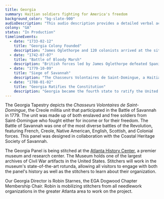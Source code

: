 ```yaml
---
title: Georgia
summary: Haitian soldiers fighting for America's freedom
background_color: "bg-slate-900"
audioDescription: "This audio description provides a detailed verbal account of the Georgia Tapestry, which depicts the Chasseurs Volontaires de Saint-Domingue, the Creole militia unit that participated in the Battle of Savannah in 1779."
colony: "GA"
status: "In Production"
timelineEvents:
  - date: "1733-02-12"
    title: "Georgia Colony Founded"
    description: "James Oglethorpe and 120 colonists arrived at the site of present-day Savannah, establishing Georgia as the 13th and final British colony in North America."
  - date: "1742-07-07"
    title: "Battle of Bloody Marsh"
    description: "British forces led by James Oglethorpe defeated Spanish troops on St. Simons Island, ending Spanish attempts to invade Georgia and securing the colony's future as British territory."
  - date: "1779-10-09"
    title: "Siege of Savannah"
    description: "The Chasseurs Volontaires de Saint-Domingue, a Haitian Creole militia unit, fought alongside American and French forces in an unsuccessful attempt to recapture Savannah from British control."
  - date: "1788-01-02"
    title: "Georgia Ratifies the Constitution"
    description: "Georgia became the fourth state to ratify the United States Constitution, unanimously approving the document and joining the new nation."
---
```


The Georgia Tapestry depicts the _Chasseurs Volontaires de
Saint-Domingue_, the Creole militia unit that participated in the Battle
of Savannah in 1779. The unit was made up of both enslaved and free
soldiers from Saint-Domingue who fought either for income or for their
freedom. The Battle of Savannah was one of the most diverse battles of
the Revolution, featuring French, Creole, Native American, English,
Scottish, and Colonial forces. This panel was designed in collaboration
with the Coastal Heritage Society of Savannah.

The Georgia Panel is being stitched at the [Atlanta History
Center](/team/historical-partners/#atlanta-history-center), a premier
museum and research center. The Museum holds one of the largest
archives of Civil War artifacts in the United States. Stitchers will
work in the museum's state-of-the-art rotunda, allowing all visitors to
engage with both the panel's history as well as the stitchers to learn
about their organization.

Our Georgia Director is Robin Starnes, the EGA Dogwood Chapter Membership Chair. Robin is mobilizing stitchers from all needlework organizations in the greater Atlanta area to work
on the project.
